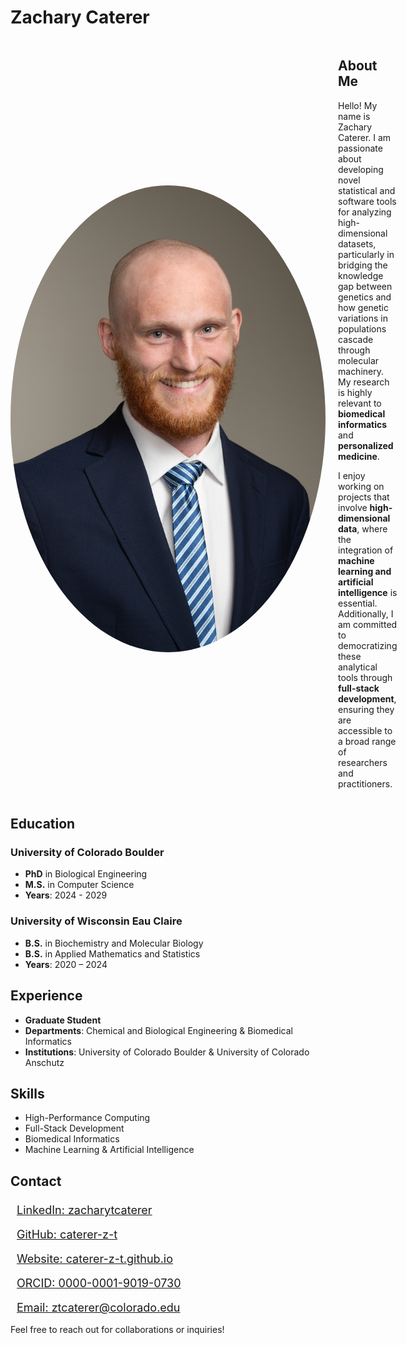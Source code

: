 # **Zachary Caterer**  

<head>
  <link rel="stylesheet" href="https://cdnjs.cloudflare.com/ajax/libs/font-awesome/6.0.0/css/all.min.css">
  <style>
        @import url('../../_static/assets/css/main.css');
   </style>
</head>

<div style="display: flex; align-items: center; justify-content: flex-start; gap: 20px;">
  <img class="team-member" src="../../_static/assets/Zach Caterer-DSC_0722.jpg" alt="Zachary Caterer" style="height: 100%; border-radius: 50%;">
  
  <div style="flex-grow: 1;">
    <h2>About Me</h2>
    <p>Hello! My name is Zachary Caterer. I am passionate about developing novel statistical and software tools for analyzing high-dimensional datasets, particularly in bridging the knowledge gap between genetics and how genetic variations in populations cascade through molecular machinery. My research is highly relevant to <strong>biomedical informatics</strong> and <strong>personalized medicine</strong>.</p>
    <p>I enjoy working on projects that involve <strong>high-dimensional data</strong>, where the integration of <strong>machine learning and artificial intelligence</strong> is essential. Additionally, I am committed to democratizing these analytical tools through <strong>full-stack development</strong>, ensuring they are accessible to a broad range of researchers and practitioners.</p>
  </div>
</div>


## **Education**  

### University of Colorado Boulder
- **PhD** in Biological Engineering
- **M.S.** in Computer Science
- **Years**: 2024 - 2029

### University of Wisconsin Eau Claire
- **B.S.** in Biochemistry and Molecular Biology  
- **B.S.** in Applied Mathematics and Statistics  
- **Years**: 2020 – 2024  

## **Experience**  

- **Graduate Student**  
- **Departments**: Chemical and Biological Engineering & Biomedical Informatics  
- **Institutions**: University of Colorado Boulder & University of Colorado Anschutz  

## **Skills**  

- High-Performance Computing  
- Full-Stack Development  
- Biomedical Informatics  
- Machine Learning & Artificial Intelligence  

## **Contact**  

<div style="display: flex; flex-direction: column; gap: 10px; font-size: 18px;">
  
  <a href="https://www.linkedin.com/in/zacharytcaterer/" target="_blank">
    <i class="fa-brands fa-linkedin" style="font-size: 24px; margin-right: 10px;"></i>
    LinkedIn: zacharytcaterer
  </a>

  <a href="https://github.com/caterer-z-t" target="_blank">
    <i class="fa-brands fa-github" style="font-size: 24px; margin-right: 10px;"></i>
    GitHub: caterer-z-t
  </a>

  <a href="https://caterer-z-t.github.io" target="_blank">
    <i class="fa-solid fa-globe" style="font-size: 24px; margin-right: 10px;"></i>
    Website: caterer-z-t.github.io
  </a>
    <a href="https://orcid.org/0000-0001-9019-0730" target="_blank">
        <i class="fa-brands fa-orcid" style="font-size: 24px; margin-right: 10px;"></i>
        ORCID: 0000-0001-9019-0730
    </a>
  <a href="mailto:ztcaterer@colorado.edu">
    <i class="fa-solid fa-envelope" style="font-size: 24px; margin-right: 10px;"></i>
    Email: ztcaterer@colorado.edu
  </a>

</div>


Feel free to reach out for collaborations or inquiries!  
